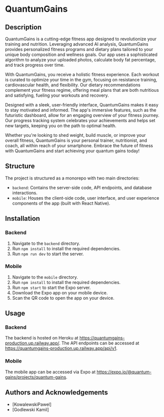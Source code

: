 # QuantumGains

## Description

QuantumGains is a cutting-edge fitness app designed to revolutionize your training and nutrition. Leveraging advanced AI analysis, QuantumGains provides personalized fitness programs and dietary plans tailored to your unique body composition and wellness goals. Our app uses a sophisticated algorithm to analyze your uploaded photos, calculate body fat percentage, and track progress over time.

With QuantumGains, you receive a holistic fitness experience. Each workout is curated to optimize your time in the gym, focusing on resistance training, cardiovascular health, and flexibility. Our dietary recommendations complement your fitness regime, offering meal plans that are both nutritious and satisfying, fueling your workouts and recovery.

Designed with a sleek, user-friendly interface, QuantumGains makes it easy to stay motivated and informed. The app's immersive features, such as the futuristic dashboard, allow for an engaging overview of your fitness journey. Our progress tracking system celebrates your achievements and helps set new targets, keeping you on the path to optimal health.

Whether you're looking to shed weight, build muscle, or improve your overall fitness, QuantumGains is your personal trainer, nutritionist, and coach, all within reach of your smartphone. Embrace the future of fitness with QuantumGains and start achieving your quantum gains today!

## Structure

The project is structured as a monorepo with two main directories:

- `backend`: Contains the server-side code, API endpoints, and database interactions.
- `mobile`: Houses the client-side code, user interface, and user experience components of the app (built with React Native).

## Installation

### Backend

1. Navigate to the `backend` directory.
2. Run `npm install` to install the required dependencies.
3. Run `npm run dev` to start the server.

### Mobile

1. Navigate to the `mobile` directory.
2. Run `npm install` to install the required dependencies.
3. Run `npm start` to start the Expo server.
4. Download the Expo app on your mobile device.
5. Scan the QR code to open the app on your device.

## Usage

### Backend

The backend is hosted on Heroku at https://quantumgains-production.up.railway.app/. The API endpoints can be accessed at https://quantumgains-production.up.railway.app/api/v1.

### Mobile

The mobile app can be accessed via Expo at https://expo.io/@quantum-gains/projects/quantum-gains.

## Authors and Acknowledgements

- [KowalewskiPawel]
- [Godlewski Kamil]

